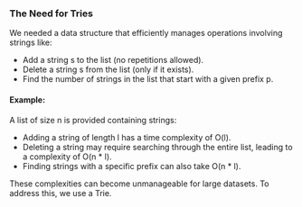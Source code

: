 ### The Need for Tries
We needed a data structure that efficiently manages operations involving strings like:
- Add a string s to the list (no repetitions allowed).
- Delete a string s from the list (only if it exists).
- Find the number of strings in the list that start with a given prefix p.

#### Example:
A list of size n is provided containing strings:
- Adding a string of length l has a time complexity of O(l).
- Deleting a string may require searching through the entire list, leading to a complexity of O(n * l).
- Finding strings with a specific prefix can also take O(n * l).

These complexities can become unmanageable for large datasets. To address this, we use a Trie.
